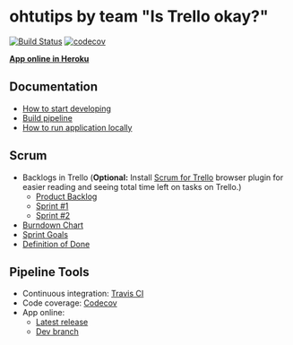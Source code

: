 # ohtutips by team "Is Trello okay?"

[![Build Status](https://travis-ci.org/akiutoslahti/ohtu-miniprojekti2018.svg?branch=master)](https://travis-ci.org/akiutoslahti/ohtu-miniprojekti2018)
[![codecov](https://codecov.io/gh/akiutoslahti/ohtu-miniprojekti2018/branch/master/graph/badge.svg)](https://codecov.io/gh/akiutoslahti/ohtu-miniprojekti2018)

**[App online in Heroku](https://ohtutips.herokuapp.com/)**

## Documentation
* [How to start developing](documentation/Development.md)
* [Build pipeline](documentation/IntegrationAndBuild.md)
* [How to run application locally](documentation/RunLocal.md)

## Scrum
* Backlogs in Trello (**Optional:** Install [Scrum for Trello](http://scrumfortrello.com/) browser plugin for easier reading and seeing total time left on tasks on Trello.)
   * [Product Backlog](https://trello.com/b/149C501e/product-backlog)
   * [Sprint #1](https://trello.com/b/ZYeSXy5k/sprint-1)
   * [Sprint #2](https://trello.com/b/3VATUkc9/sprint-2)
* [Burndown Chart](https://docs.google.com/spreadsheets/d/1k_zhpgvVd8Xq-XXRJ9vQeVHRLzwot7oc-jfq42d4XPU/edit?ts=5bed3f04#gid=0)
* [Sprint Goals](documentation/SprintGoals.md)
* [Definition of Done](documentation/DefinitionOfDone.md)

## Pipeline Tools
* Continuous integration: [Travis CI](https://travis-ci.org/akiutoslahti/ohtu-miniprojekti2018) 
* Code coverage: [Codecov](https://codecov.io/gh/akiutoslahti/ohtu-miniprojekti2018)
* App online:
    * [Latest release](https://ohtutips.herokuapp.com/)
    * [Dev branch](https://ohtutips-dev.herokuapp.com/)
